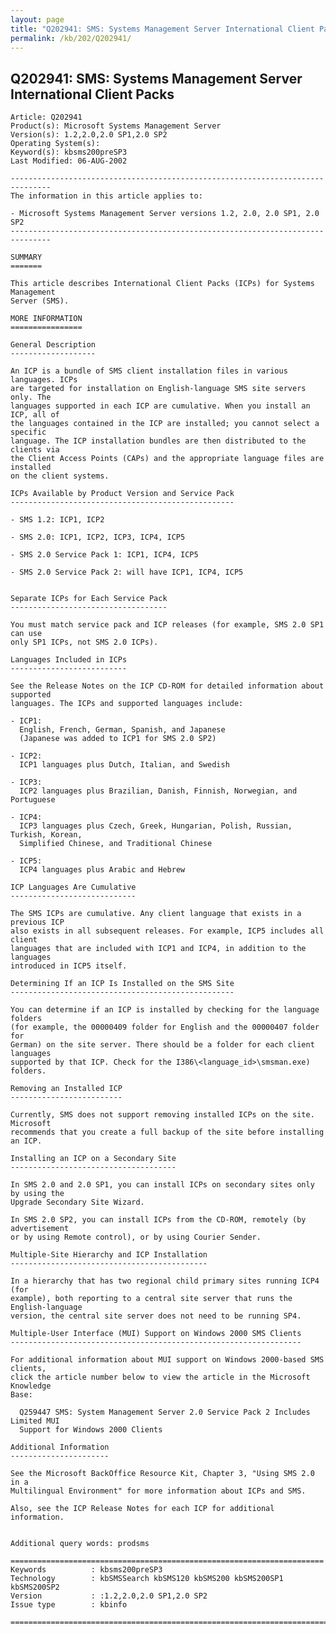 ```yaml
---
layout: page
title: "Q202941: SMS: Systems Management Server International Client Packs"
permalink: /kb/202/Q202941/
---
```


## Q202941: SMS: Systems Management Server International Client Packs

	Article: Q202941
	Product(s): Microsoft Systems Management Server
	Version(s): 1.2,2.0,2.0 SP1,2.0 SP2
	Operating System(s): 
	Keyword(s): kbsms200preSP3
	Last Modified: 06-AUG-2002
	
	-------------------------------------------------------------------------------
	The information in this article applies to:
	
	- Microsoft Systems Management Server versions 1.2, 2.0, 2.0 SP1, 2.0 SP2 
	-------------------------------------------------------------------------------
	
	SUMMARY
	=======
	
	This article describes International Client Packs (ICPs) for Systems Management
	Server (SMS).
	
	MORE INFORMATION
	================
	
	General Description
	-------------------
	
	An ICP is a bundle of SMS client installation files in various languages. ICPs
	are targeted for installation on English-language SMS site servers only. The
	languages supported in each ICP are cumulative. When you install an ICP, all of
	the languages contained in the ICP are installed; you cannot select a specific
	language. The ICP installation bundles are then distributed to the clients via
	the Client Access Points (CAPs) and the appropriate language files are installed
	on the client systems.
	
	ICPs Available by Product Version and Service Pack
	--------------------------------------------------
	
	- SMS 1.2: ICP1, ICP2
	
	- SMS 2.0: ICP1, ICP2, ICP3, ICP4, ICP5
	
	- SMS 2.0 Service Pack 1: ICP1, ICP4, ICP5
	
	- SMS 2.0 Service Pack 2: will have ICP1, ICP4, ICP5
	
	
	Separate ICPs for Each Service Pack
	-----------------------------------
	
	You must match service pack and ICP releases (for example, SMS 2.0 SP1 can use
	only SP1 ICPs, not SMS 2.0 ICPs).
	
	Languages Included in ICPs
	--------------------------
	
	See the Release Notes on the ICP CD-ROM for detailed information about supported
	languages. The ICPs and supported languages include:
	
	- ICP1:
	  English, French, German, Spanish, and Japanese
	  (Japanese was added to ICP1 for SMS 2.0 SP2)
	
	- ICP2:
	  ICP1 languages plus Dutch, Italian, and Swedish
	
	- ICP3:
	  ICP2 languages plus Brazilian, Danish, Finnish, Norwegian, and Portuguese
	
	- ICP4:
	  ICP3 languages plus Czech, Greek, Hungarian, Polish, Russian, Turkish, Korean,
	  Simplified Chinese, and Traditional Chinese
	
	- ICP5:
	  ICP4 languages plus Arabic and Hebrew
	
	ICP Languages Are Cumulative
	----------------------------
	
	The SMS ICPs are cumulative. Any client language that exists in a previous ICP
	also exists in all subsequent releases. For example, ICP5 includes all client
	languages that are included with ICP1 and ICP4, in addition to the languages
	introduced in ICP5 itself.
	
	Determining If an ICP Is Installed on the SMS Site
	--------------------------------------------------
	
	You can determine if an ICP is installed by checking for the language folders
	(for example, the 00000409 folder for English and the 00000407 folder for
	German) on the site server. There should be a folder for each client languages
	supported by that ICP. Check for the I386\<language_id>\smsman.exe)
	folders.
	
	Removing an Installed ICP
	-------------------------
	
	Currently, SMS does not support removing installed ICPs on the site. Microsoft
	recommends that you create a full backup of the site before installing an ICP.
	
	Installing an ICP on a Secondary Site
	-------------------------------------
	
	In SMS 2.0 and 2.0 SP1, you can install ICPs on secondary sites only by using the
	Upgrade Secondary Site Wizard.
	
	In SMS 2.0 SP2, you can install ICPs from the CD-ROM, remotely (by advertisement
	or by using Remote control), or by using Courier Sender.
	
	Multiple-Site Hierarchy and ICP Installation
	--------------------------------------------
	
	In a hierarchy that has two regional child primary sites running ICP4 (for
	example), both reporting to a central site server that runs the English-language
	version, the central site server does not need to be running SP4.
	
	Multiple-User Interface (MUI) Support on Windows 2000 SMS Clients
	-----------------------------------------------------------------
	
	For additional information about MUI support on Windows 2000-based SMS clients,
	click the article number below to view the article in the Microsoft Knowledge
	Base:
	
	  Q259447 SMS: System Management Server 2.0 Service Pack 2 Includes Limited MUI
	  Support for Windows 2000 Clients
	
	Additional Information
	----------------------
	
	See the Microsoft BackOffice Resource Kit, Chapter 3, "Using SMS 2.0 in a
	Multilingual Environment" for more information about ICPs and SMS.
	
	Also, see the ICP Release Notes for each ICP for additional information.
	
	
	Additional query words: prodsms
	
	======================================================================
	Keywords          : kbsms200preSP3 
	Technology        : kbSMSSearch kbSMS120 kbSMS200 kbSMS200SP1 kbSMS200SP2
	Version           : :1.2,2.0,2.0 SP1,2.0 SP2
	Issue type        : kbinfo
	
	=============================================================================
	
